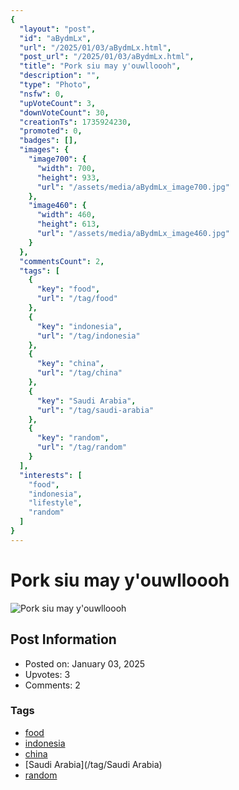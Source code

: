 ```yaml
---
{
  "layout": "post",
  "id": "aBydmLx",
  "url": "/2025/01/03/aBydmLx.html",
  "post_url": "/2025/01/03/aBydmLx.html",
  "title": "Pork siu may y'ouwlloooh",
  "description": "",
  "type": "Photo",
  "nsfw": 0,
  "upVoteCount": 3,
  "downVoteCount": 30,
  "creationTs": 1735924230,
  "promoted": 0,
  "badges": [],
  "images": {
    "image700": {
      "width": 700,
      "height": 933,
      "url": "/assets/media/aBydmLx_image700.jpg"
    },
    "image460": {
      "width": 460,
      "height": 613,
      "url": "/assets/media/aBydmLx_image460.jpg"
    }
  },
  "commentsCount": 2,
  "tags": [
    {
      "key": "food",
      "url": "/tag/food"
    },
    {
      "key": "indonesia",
      "url": "/tag/indonesia"
    },
    {
      "key": "china",
      "url": "/tag/china"
    },
    {
      "key": "Saudi Arabia",
      "url": "/tag/saudi-arabia"
    },
    {
      "key": "random",
      "url": "/tag/random"
    }
  ],
  "interests": [
    "food",
    "indonesia",
    "lifestyle",
    "random"
  ]
}
---
```


# Pork siu may y'ouwlloooh

![Pork siu may y'ouwlloooh](/assets/media/aBydmLx_image700.jpg)

## Post Information

- Posted on: January 03, 2025
- Upvotes: 3
- Comments: 2

### Tags

- [food](/tag/food)
- [indonesia](/tag/indonesia)
- [china](/tag/china)
- [Saudi Arabia](/tag/Saudi Arabia)
- [random](/tag/random)
